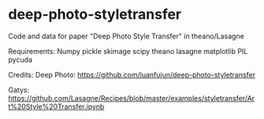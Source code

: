 # deep-photo-styletransfer
Code and data for paper "Deep Photo Style Transfer" in theano/Lasagne

Requirements:
Numpy
pickle
skimage
scipy
theano
lasagne
matplotlib
PIL
pycuda

Credits:
Deep Photo: https://github.com/luanfujun/deep-photo-styletransfer 

Gatys: https://github.com/Lasagne/Recipes/blob/master/examples/styletransfer/Art%20Style%20Transfer.ipynb
